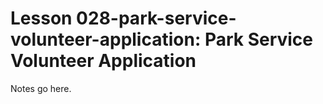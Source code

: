 # Lesson 028-park-service-volunteer-application: Park Service Volunteer Application

Notes go here.
